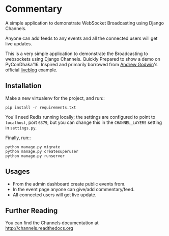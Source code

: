 Commentary
========

A simple application to demonstrate WebSocket Broadcasting using Django Channels.

Anyone can add feeds to any events and all the connected users
will get live updates.

This is a very simple application to demonstrate the Broadcasting to websockets using Django Channels.
Quickly Prepared to show a demo on PyConDhaka'16. Inspired and primarily borrowed from [Andrew Godwin](https://github.com/andrewgodwin)'s official
[liveblog](https://github.com/andrewgodwin/channels-examples/tree/master/liveblog) example.


Installation
------------

Make a new virtualenv for the project, and run::

    pip install -r requirements.txt

You'll need Redis running locally; the settings are configured to
point to ``localhost``, port ``6379``, but you can change this in the
``CHANNEL_LAYERS`` setting in ``settings.py``.

Finally, run::

    python manage.py migrate
    python manage.py createsuperuser
    python manage.py runserver


Usages
------------
- From the admin dashboard create public events from.
- In the event page anyone can give/add commentary/feed.
- All connected users will get live update.


Further Reading
---------------

You can find the Channels documentation at http://channels.readthedocs.org
